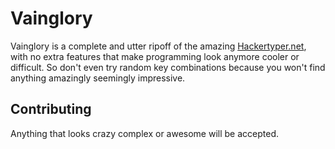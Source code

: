 # Vainglory

Vainglory is a complete and utter ripoff of the amazing [Hackertyper.net](http://hackertyper.net/), with no extra features that make programming look anymore cooler or difficult. So don't even try random key combinations because you won't find anything amazingly seemingly impressive.

## Contributing

Anything that looks crazy complex or awesome will be accepted.

